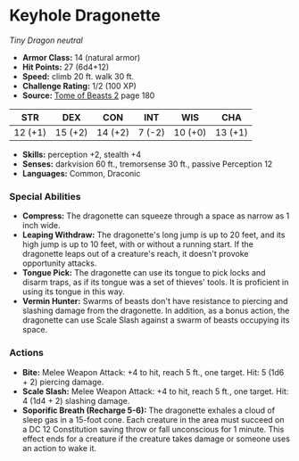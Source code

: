 # Keyhole Dragonette

*Tiny* *Dragon* *neutral*

- **Armor Class:** 14 (natural armor)
- **Hit Points:** 27 (6d4+12)
- **Speed:** climb 20 ft. walk 30 ft.
- **Challenge Rating:** 1/2 (100 XP)
- **Source:** [Tome of Beasts 2](https://koboldpress.com/kpstore/product/tome-of-beasts-2-for-5th-edition) page 180

| STR | DEX | CON | INT | WIS | CHA |
| --- | --- | --- | --- | --- | --- |
| 12 (+1) | 15 (+2) | 14 (+2) | 7 (-2) | 10 (+0) | 13 (+1) |

- **Skills:** perception +2, stealth +4
- **Senses:** darkvision 60 ft., tremorsense 30 ft., passive Perception 12
- **Languages:** Common, Draconic

### Special Abilities

- **Compress:** The dragonette can squeeze through a space as narrow as 1 inch wide.
- **Leaping Withdraw:** The dragonette's long jump is up to 20 feet, and its high jump is up to 10 feet, with or without a running start. If the dragonette leaps out of a creature's reach, it doesn't provoke opportunity attacks.
- **Tongue Pick:** The dragonette can use its tongue to pick locks and disarm traps, as if its tongue was a set of thieves' tools. It is proficient in using its tongue in this way.
- **Vermin Hunter:** Swarms of beasts don't have resistance to piercing and slashing damage from the dragonette. In addition, as a bonus action, the dragonette can use Scale Slash against a swarm of beasts occupying its space.

### Actions

- **Bite:** Melee Weapon Attack: +4 to hit, reach 5 ft., one target. Hit: 5 (1d6 + 2) piercing damage.
- **Scale Slash:** Melee Weapon Attack: +4 to hit, reach 5 ft., one target. Hit: 4 (1d4 + 2) slashing damage.
- **Soporific Breath (Recharge 5-6):** The dragonette exhales a cloud of sleep gas in a 15-foot cone. Each creature in the area must succeed on a DC 12 Constitution saving throw or fall unconscious for 1 minute. This effect ends for a creature if the creature takes damage or someone uses an action to wake it.


